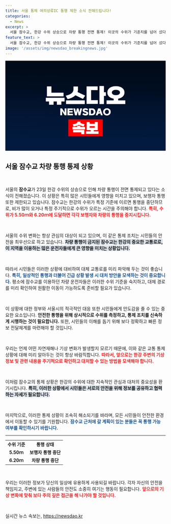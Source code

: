```yaml
---
title: 서울 통제 여의상류IC 통행 제한 소식 전해드립니다!
categories:
  - News
excerpt: >
  서울 잠수교, 한강 수위 상승으로 차량 통행 전면 통제! 이곳의 수위가 기준치를 넘어 섰다. 안전을 위한 긴급 조치로, 현재 상황과 대처 방안은? 클릭해서 확인해보세요!
feature_text: >
  서울 잠수교, 한강 수위 상승으로 차량 통행 전면 통제! 이곳의 수위가 기준치를 넘어 섰다. 안전을 위한 긴급 조치로, 현재 상황과 대처 방안은? 클릭해서 확인해보세요!
image: '/assets/img/newsdao_breakingnews.jpg'
---
```


<p><img src="/assets/img/newsdao_breakingnews.jpg" alt="koreaapp 속보" /></p>

<h2 data-ke-size="size26">서울 잠수교 차량 통행 통제 상황</h2>

<p data-ke-size="size16">&nbsp;</p>

<p>서울의 <b>잠수교</b>가 23일 한강 수위의 상승으로 인해 차량 통행이 전면 통제되고 있다는 소식이 전해졌습니다. 이 상황은 특히 많은 시민들에게 영향을 미치고 있으며, 보행자 통행 또한 제한되고 있습니다. 잠수교는 한강의 수위가 특정 기준에 이르면 통행을 중단하므로, 비가 많이 오거나 특정 주기적으로 수위가 오르는 시간을 주의해야 합니다. <b><span style="color: #ee2323;">특히, 수위가 5.50ｍ와 6.20ｍ에 도달하면 각각 보행자와 차량의 통행을 중지시킵니다.</span></b> </p>

<p data-ke-size="size16">&nbsp;</p>

<p>서울의 수위 변화는 항상 관심의 대상이 되고 있으며, 이 같은 통제 조치는 시민들의 안전을 최우선으로 하고 있습니다. <b><span style="background-color: #21538527;">차량 통행이 금지된 잠수교는 한강의 중요한 교통로로, 이 지역을 이용하는 많은 운전자들에게 큰 영향을 미치는 상황입니다.</span></b> </p>

<p data-ke-size="size16">&nbsp;</p>

<p>따라서 시민들은 이러한 상황에 대비하여 대체 교통로를 미리 파악해 두는 것이 좋습니다. <b><span style="color: #1a5490;">특히, 일상적인 통행과 더불어 긴급 상황 발생 시 대처 방안을 모색하는 것이 중요합니다.</span></b> 평소에 잠수교를 이용하던 차량 운전자들은 이러한 수위 기준을 숙지하고, 대체 경로를 미리 확인하여 원활한 이동이 가능하도록 준비할 필요가 있습니다.</p>

<p data-ke-size="size16">&nbsp;</p> 

<p>이 상황에 대한 정부와 서울시의 적극적인 대응 또한 시민들에게 안도감을 줄 수 있는 중요한 요소입니다. <b>안전한 통행을 위해 상시적으로 수위를 측정하고, 통제 조치를 신속하게 시행하는 것이 필요합니다.</b> 또한, 시민들의 이해를 돕기 위해 보다 정확하고 빠른 정보 전달체계를 마련해야 할 것입니다.</p>

<p data-ke-size="size16">&nbsp;</p> 

<p>우리는 언제 어떤 자연재해나 기상 변화가 발생할지 모르기 때문에, 이와 같은 교통 통제 상황에 대해 미리 알아두는 것이 항상 바람직합니다. <b><span style="color: #ee2323;">따라서, 앞으로는 한강 주변의 기상 정보 및 관련 내용을 주기적으로 확인하고 대처할 수 있는 방법을 모색해야 합니다.</span></b> </p>

<p data-ke-size="size16">&nbsp;</p> 

<p>이처럼 잠수교의 통제 상황은 한강의 수위에 대한 지속적인 관심과 대처의 중요성을 환기시킵니다. <b><span style="background-color: #21538527;">특히, 이러한 상황에서 시민들은 서로의 안전을 위해 정보를 공유하고 협력하는 자세가 필요합니다.</span></b> </p>

<p data-ke-size="size16">&nbsp;</p> 

<p>마지막으로, 이러한 통제 상황이 조속히 해소되기를 바라며, 모든 시민들이 안전한 환경에서 이동할 수 있기를 기원합니다. <b><span style="color: #1a5490;">잠수교 근처에 갈 계획이 있는 분들은 꼭 통행 가능 여부를 확인하시기 바랍니다.</span></b> </p>

<hr> 

<table style="width: 100%; border-collapse: collapse;"> 
<tbody> 
<tr> 
<td style="text-align: center; height: 17px;"><b>수위 기준</b></td> 
<td style="text-align: center; height: 17px;"><b>통행 상태</b></td> 
</tr> 
<tr> 
<td style="text-align: center; height: 17px;"><b>5.50ｍ</b></td> 
<td style="text-align: center; height: 17px;"><b>보행자 통행 중단</b></td> 
</tr> 
<tr> 
<td style="text-align: center; height: 17px;"><b>6.20ｍ</b></td> 
<td style="text-align: center; height: 17px;"><b>차량 통행 중단</b></td> 
</tr> 
</tbody> 
</table> 

<p data-ke-size="size16">&nbsp;</p> 

<p>우리는 이러한 정보가 당신의 일상에 유용하게 사용되길 바랍니다. 각자 자신의 안전을 책임지고, 주변에 있는 사람들의 안전도 소중히 여기는 행동이 필요합니다. <b><span style="color: #ee2323;">앞으로의 기상 변화에 맞춰 보다 주의 깊은 접근을 해 나가야 할 것입니다.</span></b></p>

<p data-ke-size="size16">&nbsp;</p>
실시간 뉴스 속보는, <a href="https://newsdao.kr" rel="dofollow">https://newsdao.kr</a>


